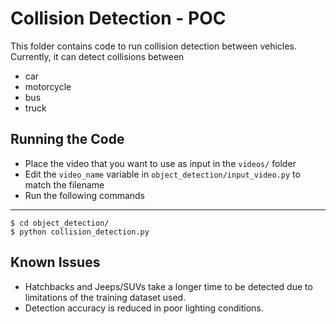 # Collision Detection - POC

This folder contains code to run collision detection between vehicles. Currently, it can detect collisions between

* car
* motorcycle
* bus
* truck

## Running the Code

- Place the video that you want to use as input in the `videos/` folder
- Edit the `video_name` variable in `object_detection/input_video.py` to match the filename
- Run the following commands
---
    $ cd object_detection/
    $ python collision_detection.py

## Known Issues

- Hatchbacks and Jeeps/SUVs take a longer time to be detected due to limitations of the training dataset used.
- Detection accuracy is reduced in poor lighting conditions.